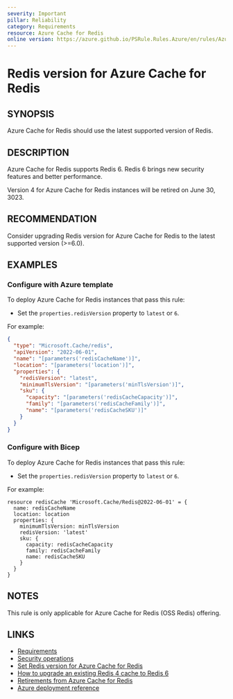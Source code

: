 ```yaml
---
severity: Important
pillar: Reliability
category: Requirements
resource: Azure Cache for Redis
online version: https://azure.github.io/PSRule.Rules.Azure/en/rules/Azure.Redis.Version/
---
```


# Redis version for Azure Cache for Redis

## SYNOPSIS

Azure Cache for Redis should use the latest supported version of Redis.

## DESCRIPTION

Azure Cache for Redis supports Redis 6. Redis 6 brings new security features and better performance.

Version 4 for Azure Cache for Redis instances will be retired on June 30, 3023.

## RECOMMENDATION

Consider upgrading Redis version for Azure Cache for Redis to the latest supported version (>=6.0).

## EXAMPLES

### Configure with Azure template

To deploy Azure Cache for Redis instances that pass this rule:

- Set the `properties.redisVersion` property to `latest` or `6`.

For example:

```json
{
  "type": "Microsoft.Cache/redis",
  "apiVersion": "2022-06-01",
  "name": "[parameters('redisCacheName')]",
  "location": "[parameters('location')]",
  "properties": {
    "redisVersion": "latest",
    "minimumTlsVersion": "[parameters('minTlsVersion')]",
    "sku": {
      "capacity": "[parameters('redisCacheCapacity')]",
      "family": "[parameters('redisCacheFamily')]",
      "name": "[parameters('redisCacheSKU')]"
    }
  }
}
```

### Configure with Bicep

To deploy Azure Cache for Redis instances that pass this rule:

- Set the `properties.redisVersion` property to `latest` or `6`.

For example:

```bicep
resource redisCache 'Microsoft.Cache/Redis@2022-06-01' = {
  name: redisCacheName
  location: location
  properties: {
    minimumTlsVersion: minTlsVersion
    redisVersion: 'latest'
    sku: {
      capacity: redisCacheCapacity
      family: redisCacheFamily
      name: redisCacheSKU
    }
  }
}
```

## NOTES

This rule is only applicable for Azure Cache for Redis (OSS Redis) offering.

## LINKS

- [Requirements](https://learn.microsoft.com/azure/architecture/framework/resiliency/design-requirements)
- [Security operations](https://learn.microsoft.com/azure/architecture/framework/security/security-operations)
- [Set Redis version for Azure Cache for Redis](https://learn.microsoft.com/azure/azure-cache-for-redis/cache-how-to-version)
- [How to upgrade an existing Redis 4 cache to Redis 6](https://learn.microsoft.com/azure/azure-cache-for-redis/cache-how-to-upgrade)
- [Retirements from Azure Cache for Redis](https://learn.microsoft.com/azure/azure-cache-for-redis/cache-retired-features)
- [Azure deployment reference](https://learn.microsoft.com/azure/templates/microsoft.cache/redis)
